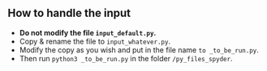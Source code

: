 ## How to handle the input

- **Do not modify the file ``input_default.py``.**
- Copy & rename the file to ``input_whatever.py``.
- Modify the copy as you wish and put in the file name ``to _to_be_run.py``.
- Then run ``python3 _to_be_run.py`` in the folder ``/py_files_spyder``.

